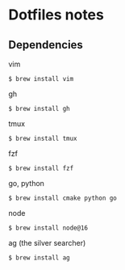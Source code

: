 # Dotfiles notes

## Dependencies

vim 

    $ brew install vim

gh

    $ brew install gh

tmux

    $ brew install tmux

fzf

    $ brew install fzf

go, python

    $ brew install cmake python go

node

    $ brew install node@16
    
ag (the silver searcher)

    $ brew install ag
